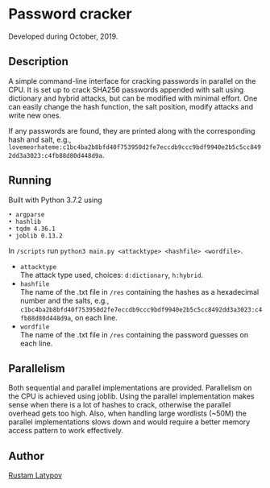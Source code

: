 # Password cracker 

Developed during October, 2019.

## Description

A simple command-line interface for cracking passwords in parallel on the CPU. It is set up to crack SHA256  passwords appended with salt using dictionary and hybrid attacks, but can be modified with minimal effort. One can easily change the hash function, the salt position, modify attacks and write new ones.

If any passwords are found, they are printed along with the corresponding hash and salt, e.g., `lovemeorhateme:c1bc4ba2b8bfd40f753950d2fe7eccdb9ccc9bdf9940e2b5c5cc8492dd3a3023:c4fb88d80d448d9a`.


## Running

Built with Python 3.7.2 using

```
• argparse
• hashlib
• tqdm 4.36.1
• joblib 0.13.2
```

In `/scripts` run `python3 main.py <attacktype> <hashfile> <wordfile>`. <br/>

- `attacktype` <br/>
The attack type used, choices: `d:dictionary`, `h:hybrid`.
- `hashfile` <br/>
The name of the .txt file in `/res` containing the hashes as a hexadecimal number and the salts, e.g.,  `c1bc4ba2b8bfd40f753950d2fe7eccdb9ccc9bdf9940e2b5c5cc8492dd3a3023:c4fb88d80d448d9a`, on each line.
- `wordfile` <br/>
The name of the .txt file in `/res` containing the password guesses on each line. 


## Parallelism
Both sequential and parallel implementations are provided. Parallelism on the CPU is achieved using joblib. Using the parallel implementation makes sense when there is a lot of hashes to crack, otherwise the parallel overhead gets too high. Also, when handling large wordlists (~50M) the parallel implementations slows down and would require a better memory access pattern to work effectively.


## Author

[Rustam Latypov](mailto:rustam.latypov@aalto.fi)
